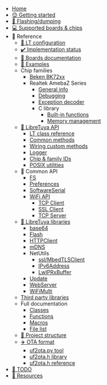 * [Home](README.md)
* [😊 Getting started](docs/getting-started/README.md)
* [📲 Flashing/dumping](docs/flashing/)
* [💻 Supported boards & chips](docs/status/supported.md)
* 📖 Reference
	* [🔧 LT configuration](docs/reference/config.md)
	* [✔️ Implementation status](docs/status/arduino.md)
	* [🔌 Boards documentation](boards/)
	* [🔋 Examples](examples/)
	* Chip families
		* [Beken BK72xx](docs/platform/beken-72xx/README.md)
		* Realtek AmebaZ Series
			* [General info](docs/platform/realtek/README.md)
			* [Debugging](docs/platform/realtek/debugging.md)
			* [Exception decoder](docs/platform/realtek/exception-decoder.md)
			* C library
				* [Built-in functions](docs/platform/realtek-ambz/stdlib.md)
				* [Memory management](docs/platform/realtek-ambz/memory-management.md)
	* [📖 LibreTuya API](docs/reference/lt-api.md)
		* [LT class reference](ltapi/class_libre_tuya.md)
		* [Common methods](ltapi/_libre_tuya_a_p_i_8h.md)
		* [Wiring custom methods](ltapi/_libre_tuya_custom_8h.md)
		* [Logger](ltapi/lt__logger_8h.md)
		* [Chip & family IDs](ltapi/_chip_type_8h_source.md)
		* [POSIX utilities](ltapi/lt__posix__api_8h.md)
	* 📖 Common API
		* [FS](ltapi/classfs_1_1_f_s.md)
		* [Preferences](ltapi/class_i_preferences.md)
		* [SoftwareSerial](ltapi/class_software_serial.md)
		* [WiFi API](ltapi/class_wi_fi_class.md)
			* [TCP Client](ltapi/class_i_wi_fi_client.md)
			* [SSL Client](ltapi/class_i_wi_fi_client_secure.md)
			* [TCP Server](ltapi/class_i_wi_fi_server.md)
	* [📖 LibreTuya libraries](docs/libs-built-in.md)
		* [base64](ltapi/classbase64.md)
		* [Flash](ltapi/class_flash_class.md)
		* [HTTPClient](ltapi/class_h_t_t_p_client.md)
		* [mDNS](ltapi/classm_d_n_s.md)
		* NetUtils
			* [ssl/MbedTLSClient](ltapi/class_mbed_t_l_s_client.md)
			* [IPv6Address](ltapi/classarduino_1_1_i_pv6_address.md)
			* [LwIPRxBuffer](ltapi/class_lw_i_p_rx_buffer.md)
		* [Update](ltapi/class_update_class.md)
		* [WebServer](ltapi/class_web_server.md)
		* [WiFiMulti](ltapi/class_wi_fi_multi.md)
	* [Third party libraries](docs/libs-3rd-party.md)
	* Full documentation
		* [Classes](ltapi/classes.md)
		* [Functions](ltapi/functions.md)
		* [Macros](ltapi/macros.md)
		* [File list](ltapi/files.md)
	* [📁 Project structure](docs/reference/project-structure.md)
	* [✈️ OTA format](docs/ota/README.md)
		* [uf2ota.py tool](docs/ota/uf2ota.md)
		* [uf2ota.h library](docs/ota/library.md)
		* [uf2ota.h reference](ltapi/uf2ota_8h.md)
* [📓 TODO](TODO.md)
* [🔗 Resources](docs/resources.md)
